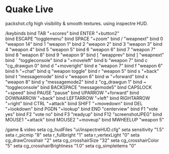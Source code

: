 # Quake Live
packshot.cfg
high visibility & smooth textures. 
using inspectre HUD.

/keybinds
bind TAB "+scores"
bind ENTER "+button2"  
bind ESCAPE "togglemenu"
bind SPACE "+zoom"
bind / "weapnext"
bind 0 "weapon 14"
bind 1 "weapon 1"
bind 2 "weapon 2"
bind 3 "weapon 3"
bind 4 "weapon 4"
bind 5 "weapon 5"
bind 6 "weapon 6"
bind 7 "weapon 7"
bind 8 "weapon 8"
bind 9 "weapon 9"
bind [ "weapprev"
bind ] "weapnext"
bind ` "toggleconsole"
bind a "+moveleft"
bind b "weapon 7"
bind c "cg_drawgun 0"
bind d "+moveright"
bind e "weapon 7"
bind f "weapon 6"
bind h "+chat"
bind q "weapon toggle"
bind r "weapon 5"
bind s "+back"
bind t "messagemode"
bind v "weapon 6"
bind w "+forward"
bind x "weapon 8"
bind y "messagemode2"
bind z "cg_drawgun 1"
bind ~ "toggleconsole"
bind BACKSPACE "messagemode5"
bind CAPSLOCK "+speed"
bind PAUSE "pause"
bind UPARROW "+forward"
bind DOWNARROW "+back"
bind LEFTARROW "+left"
bind RIGHTARROW "+right"
bind CTRL "+attack"
bind SHIFT "+movedown"
bind DEL "+lookdown"
bind PGDN "+lookup"
bind END "centerview"
bind F1 "vote yes"
bind F2 "vote no"
bind F3 "readyup"
bind F12 "screenshotJPEG"
bind MOUSE1 "+attack"
bind MOUSE2 "+moveup"
bind MWHEELUP "weapon 5"

/game & video
seta cg_hudFiles "ui/inspectreHUD.cfg"
seta sensitivity "1.5"
seta r_picmip "8"
seta r_fullbright "1"
seta r_vertexLight "0"
seta cg_drawCrosshair "2"
seta cg_crosshairSize "32"
seta cg_crosshairColor "5"
seta cg_crosshairBrightness "1.0"
seta cg_simpleitems "0"




